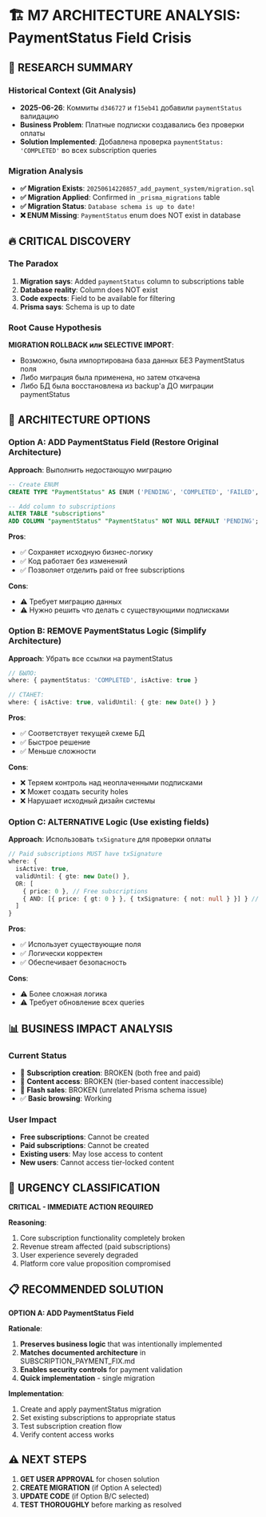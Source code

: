 # 🏗️ M7 ARCHITECTURE ANALYSIS: PaymentStatus Field Crisis

## 🎯 **RESEARCH SUMMARY**

### Historical Context (Git Analysis)
- **2025-06-26**: Коммиты `d346727` и `f15eb41` добавили `paymentStatus` валидацию
- **Business Problem**: Платные подписки создавались без проверки оплаты
- **Solution Implemented**: Добавлена проверка `paymentStatus: 'COMPLETED'` во всех subscription queries

### Migration Analysis
- **✅ Migration Exists**: `20250614220857_add_payment_system/migration.sql`
- **✅ Migration Applied**: Confirmed in `_prisma_migrations` table
- **✅ Migration Status**: `Database schema is up to date!`
- **❌ ENUM Missing**: `PaymentStatus` enum does NOT exist in database

## 🔥 **CRITICAL DISCOVERY**

### The Paradox
1. **Migration says**: Added `paymentStatus` column to subscriptions table
2. **Database reality**: Column does NOT exist
3. **Code expects**: Field to be available for filtering
4. **Prisma says**: Schema is up to date

### Root Cause Hypothesis
**MIGRATION ROLLBACK или SELECTIVE IMPORT**:
- Возможно, была импортирована база данных БЕЗ PaymentStatus поля
- Либо миграция была применена, но затем откачена
- Либо БД была восстановлена из backup'а ДО миграции paymentStatus

## 🎯 **ARCHITECTURE OPTIONS**

### Option A: ADD PaymentStatus Field (Restore Original Architecture)
**Approach**: Выполнить недостающую миграцию
```sql
-- Create ENUM
CREATE TYPE "PaymentStatus" AS ENUM ('PENDING', 'COMPLETED', 'FAILED', 'EXPIRED');

-- Add column to subscriptions
ALTER TABLE "subscriptions" 
ADD COLUMN "paymentStatus" "PaymentStatus" NOT NULL DEFAULT 'PENDING';
```

**Pros**:
- ✅ Сохраняет исходную бизнес-логику
- ✅ Код работает без изменений
- ✅ Позволяет отделить paid от free subscriptions

**Cons**:
- ⚠️ Требует миграцию данных
- ⚠️ Нужно решить что делать с существующими подписками

### Option B: REMOVE PaymentStatus Logic (Simplify Architecture)
**Approach**: Убрать все ссылки на paymentStatus
```typescript
// БЫЛО:
where: { paymentStatus: 'COMPLETED', isActive: true }

// СТАНЕТ:
where: { isActive: true, validUntil: { gte: new Date() } }
```

**Pros**:
- ✅ Соответствует текущей схеме БД
- ✅ Быстрое решение
- ✅ Меньше сложности

**Cons**:
- ❌ Теряем контроль над неоплаченными подписками
- ❌ Может создать security holes
- ❌ Нарушает исходный дизайн системы

### Option C: ALTERNATIVE Logic (Use existing fields)
**Approach**: Использовать `txSignature` для проверки оплаты
```typescript
// Paid subscriptions MUST have txSignature
where: { 
  isActive: true, 
  validUntil: { gte: new Date() },
  OR: [
    { price: 0 }, // Free subscriptions
    { AND: [{ price: { gt: 0 } }, { txSignature: { not: null } }] } // Paid with transaction
  ]
}
```

**Pros**:
- ✅ Использует существующие поля
- ✅ Логически корректен
- ✅ Обеспечивает безопасность

**Cons**:
- ⚠️ Более сложная логика
- ⚠️ Требует обновление всех queries

## 📊 **BUSINESS IMPACT ANALYSIS**

### Current Status
- 🔴 **Subscription creation**: BROKEN (both free and paid)
- 🔴 **Content access**: BROKEN (tier-based content inaccessible)
- 🔴 **Flash sales**: BROKEN (unrelated Prisma schema issue)
- ✅ **Basic browsing**: Working

### User Impact
- **Free subscriptions**: Cannot be created
- **Paid subscriptions**: Cannot be created  
- **Existing users**: May lose access to content
- **New users**: Cannot access tier-locked content

## 🚨 **URGENCY CLASSIFICATION**

**CRITICAL - IMMEDIATE ACTION REQUIRED**

**Reasoning**:
1. Core subscription functionality completely broken
2. Revenue stream affected (paid subscriptions)
3. User experience severely degraded
4. Platform core value proposition compromised

## 📋 **RECOMMENDED SOLUTION**

**OPTION A: ADD PaymentStatus Field**

**Rationale**:
1. **Preserves business logic** that was intentionally implemented
2. **Matches documented architecture** in SUBSCRIPTION_PAYMENT_FIX.md
3. **Enables security controls** for payment validation
4. **Quick implementation** - single migration

**Implementation**:
1. Create and apply paymentStatus migration
2. Set existing subscriptions to appropriate status
3. Test subscription creation flow
4. Verify content access works

## ⚠️ **NEXT STEPS**
1. **GET USER APPROVAL** for chosen solution
2. **CREATE MIGRATION** (if Option A selected)
3. **UPDATE CODE** (if Option B/C selected) 
4. **TEST THOROUGHLY** before marking as resolved 
